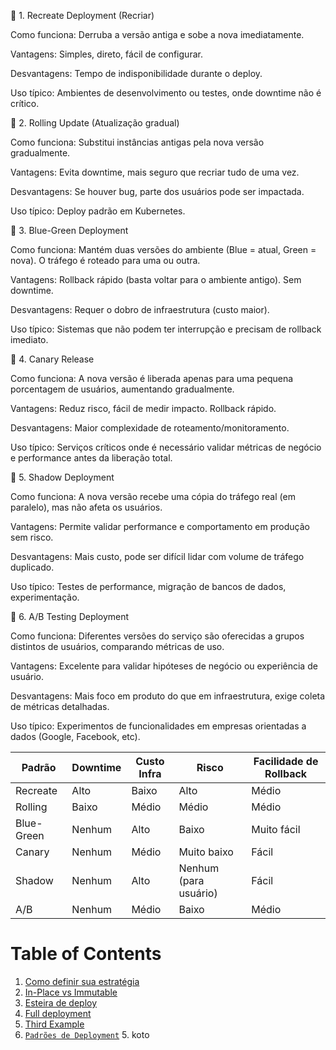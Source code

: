 🔹 1. Recreate Deployment (Recriar)

Como funciona: Derruba a versão antiga e sobe a nova imediatamente.

Vantagens: Simples, direto, fácil de configurar.

Desvantagens: Tempo de indisponibilidade durante o deploy.

Uso típico: Ambientes de desenvolvimento ou testes, onde downtime não é crítico.

🔹 2. Rolling Update (Atualização gradual)

Como funciona: Substitui instâncias antigas pela nova versão gradualmente.

Vantagens: Evita downtime, mais seguro que recriar tudo de uma vez.

Desvantagens: Se houver bug, parte dos usuários pode ser impactada.

Uso típico: Deploy padrão em Kubernetes.

🔹 3. Blue-Green Deployment

Como funciona: Mantém duas versões do ambiente (Blue = atual, Green = nova). O tráfego é roteado para uma ou outra.

Vantagens: Rollback rápido (basta voltar para o ambiente antigo). Sem downtime.

Desvantagens: Requer o dobro de infraestrutura (custo maior).

Uso típico: Sistemas que não podem ter interrupção e precisam de rollback imediato.

🔹 4. Canary Release

Como funciona: A nova versão é liberada apenas para uma pequena porcentagem de usuários, aumentando gradualmente.

Vantagens: Reduz risco, fácil de medir impacto. Rollback rápido.

Desvantagens: Maior complexidade de roteamento/monitoramento.

Uso típico: Serviços críticos onde é necessário validar métricas de negócio e performance antes da liberação total.

🔹 5. Shadow Deployment

Como funciona: A nova versão recebe uma cópia do tráfego real (em paralelo), mas não afeta os usuários.

Vantagens: Permite validar performance e comportamento em produção sem risco.

Desvantagens: Mais custo, pode ser difícil lidar com volume de tráfego duplicado.

Uso típico: Testes de performance, migração de bancos de dados, experimentação.

🔹 6. A/B Testing Deployment

Como funciona: Diferentes versões do serviço são oferecidas a grupos distintos de usuários, comparando métricas de uso.

Vantagens: Excelente para validar hipóteses de negócio ou experiência de usuário.

Desvantagens: Mais foco em produto do que em infraestrutura, exige coleta de métricas detalhadas.

Uso típico: Experimentos de funcionalidades em empresas orientadas a dados (Google, Facebook, etc).


| Padrão     | Downtime | Custo Infra | Risco                 | Facilidade de Rollback |
| ---------- | -------- | ----------- | --------------------- | ---------------------- |
| Recreate   | Alto     | Baixo       | Alto                  | Médio                  |
| Rolling    | Baixo    | Médio       | Médio                 | Médio                  |
| Blue-Green | Nenhum   | Alto        | Baixo                 | Muito fácil            |
| Canary     | Nenhum   | Médio       | Muito baixo           | Fácil                  |
| Shadow     | Nenhum   | Alto        | Nenhum (para usuário) | Fácil                  |
| A/B        | Nenhum   | Médio       | Baixo                 | Médio                  |


# Table of Contents
1. [Como definir sua estratégia](/padroes_de_deployment/estrategia_de_deployment)
2. [In-Place vs Immutable](/padroes_de_deployment/in-place_deployment_immutable_deployment)
3. [Esteira de deploy](/padroes_de_deployment/CICD)
4. [Full deployment](/padroes_de_deployment/full_deployment)
5. [Third Example](#third-example)
4. [`Padrões de Deployment`](/padroes_de_deployment/estrategia_de_deployment)
    5. koto